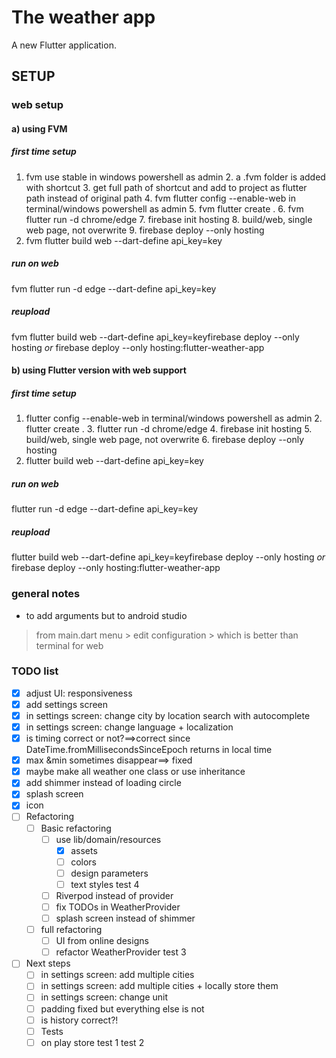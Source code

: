

# The weather app

A new Flutter application.

## SETUP

### web setup

#### a) using FVM

##### first time setup
1. fvm use stable in windows powershell as admin    2. a .fvm folder is added with shortcut
    3. get full path of shortcut and add to project as flutter path instead of original path
    4. fvm flutter config --enable-web in terminal/windows powershell as admin
    5. fvm flutter create .
    6. fvm flutter run -d chrome/edge
    7. firebase init hosting
    8. build/web, single web page, not overwrite
    9. firebase deploy --only hosting
10. fvm flutter build web --dart-define api_key=key
##### run on web
fvm flutter run -d edge --dart-define api_key=key
##### reupload
fvm flutter build web --dart-define api_key=keyfirebase deploy --only hosting  *or*   firebase deploy --only hosting:flutter-weather-app
#### b) using Flutter version with web support
##### first time setup
1. flutter config --enable-web in terminal/windows powershell as admin    2. flutter create .
    3. flutter run -d chrome/edge
    4. firebase init hosting
    5. build/web, single web page, not overwrite
    6. firebase deploy --only hosting
7. flutter build web --dart-define api_key=key
##### run on web
flutter run -d edge --dart-define api_key=key
##### reupload
flutter build web --dart-define api_key=keyfirebase deploy --only hosting  *or*   firebase deploy --only hosting:flutter-weather-app
### general notes

- to add arguments but to android studio

> from main.dart menu > edit configuration > which is better than terminal for web


### TODO list
- [x] adjust UI: responsiveness
- [x] add settings screen
- [x] in settings screen: change city by location search with autocomplete
- [x] in settings screen: change language + localization
- [x] is timing correct or not?==>correct since  DateTime.fromMillisecondsSinceEpoch returns in local time
- [x] max &min sometimes disappear==> fixed
- [x] maybe make all weather one class or use inheritance
- [x] add shimmer instead of loading circle
- [x]  splash screen
- [x] icon
- [ ] Refactoring
    - [ ] Basic refactoring
        - [ ] use lib/domain/resources
            - [x] assets
            - [ ] colors
            - [ ] design parameters
            - [ ] text styles
              test 4
        - [ ] Riverpod instead of provider
        - [ ] fix TODOs in WeatherProvider
        - [ ] splash screen instead of shimmer
    - [ ] full refactoring
        - [ ] UI from online designs
        - [ ] refactor WeatherProvider
          test 3
- [ ] Next steps
    - [ ]  in settings screen: add multiple cities
    - [ ]  in settings screen: add multiple cities + locally store them
    - [ ] in settings screen: change unit
    - [ ] padding fixed but everything else is not
    - [ ] is history correct?!
    - [ ] Tests
    - [ ] on play store
    test 1
    test 2